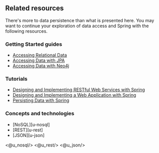 ## Related resources

There's more to data persistence than what is presented here. You may want to continue your exploration of data access and Spring with the following resources.

### Getting Started guides

* [Accessing Relational Data][gs-relational-data-access]
* [Accessing Data with JPA][gs-accessing-data-jpa]
* [Accessing Data with Neo4j][gs-accessing-data-neo4j]

[gs-accessing-data-jpa]: /guides/gs/accessing-data-jpa/
[gs-relational-data-access]: /guides/gs/relational-data-access/
[gs-accessing-data-neo4j]: /guides/gs/accessing-data-neo4j/

### Tutorials

* [Designing and Implementing RESTful Web Services with Spring][tut-rest]
* [Designing and Implementing a Web Application with Spring][tut-web]
* [Persisting Data with Spring][tut-data]

[tut-data]: /guides/tutorials/data/
[tut-rest]: /guides/tutorials/rest
[tut-web]: /guides/tutorials/web

### Concepts and technologies

* [NoSQL][u-nosql]
* [REST][u-rest]
* [JSON][u-json]

<@u_nosql/>
<@u_rest/>
<@u_json/>

